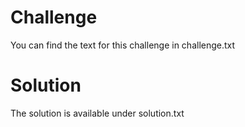 # Challenge
You can find the text for this challenge in challenge.txt

# Solution 
The solution is available under solution.txt

